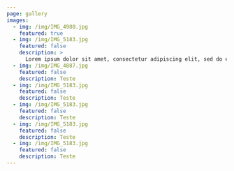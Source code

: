 ```yaml
---
page: gallery
images:
  - img: /img/IMG_4980.jpg
    featured: true
  - img: /img/IMG_5183.jpg
    featured: false
    description: >
      Lorem ipsum dolor sit amet, consectetur adipiscing elit, sed do eiusmod tempor incididunt ut labore et dolore magna aliqua. Ut enim ad minim veniam, quis nostrud exercitation ullamco laboris nisi ut aliquip ex ea commodo consequat. Duis aute irure dolor in reprehenderit in voluptate velit esse cillum dolore eu fugiat nulla pariatur. Excepteur sint occaecat cupidatat non proident, sunt in culpa qui officia deserunt mollit anim id est laborum.
  - img: /img/IMG_4887.jpg
    featured: false
    description: Teste
  - img: /img/IMG_5183.jpg
    featured: false
    description: Teste
  - img: /img/IMG_5183.jpg
    featured: false
    description: Teste
  - img: /img/IMG_5183.jpg
    featured: false
    description: Teste
  - img: /img/IMG_5183.jpg
    featured: false
    description: Teste
---
```

